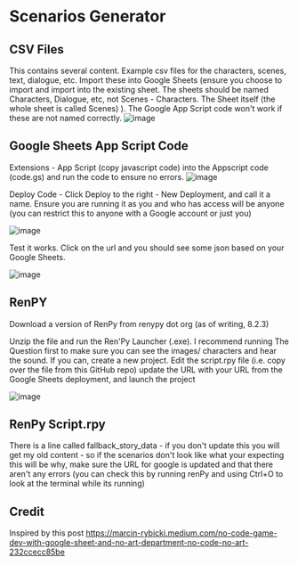 # Scenarios Generator
## CSV Files
This contains several content. Example csv files for the characters, scenes, text, dialogue, etc.
Import these into Google Sheets (ensure you choose to import and import into the existing sheet. The sheets should be named Characters, Dialogue, etc, not Scenes - Characters. The Sheet itself (the whole sheet is called Scenes) ). The Google App Script code won't work if these are not named correctly.
![image](https://github.com/AidoWedo/Scenarios_RenPY_Sheets/assets/40786162/967ccfd9-77bb-4b09-8071-ecafd4411f45)


## Google Sheets App Script Code
Extensions - App Script (copy javascript code) into the Appscript code (code.gs) and run the code to ensure no errors.
![image](https://github.com/AidoWedo/Scenarios_RenPY_Sheets/assets/40786162/a879be7f-d481-4723-b5f5-037807a72fa0)


Deploy Code - Click Deploy to the right - New Deployment, and call it a name. Ensure you are running it as you and who has access will be anyone (you can restrict this to anyone with a Google account or just you)

![image](https://github.com/AidoWedo/Scenarios_RenPY_Sheets/assets/40786162/cca26aa6-bcac-4cf9-9199-a0c25f93a6b0)


Test it works. Click on the url and you should see some json based on your Google Sheets.

![image](https://github.com/AidoWedo/Scenarios_RenPY_Sheets/assets/40786162/efe6f67f-7524-4838-b325-eb56700f2eb9)


## RenPY

Download a version of RenPy from renypy dot org (as of writing, 8.2.3)

Unzip the file and run the Ren'Py Launcher (.exe). I recommend running The Question first to make sure you can see the images/ characters and hear the sound. If you can, create a new project.
Edit the script.rpy file (i.e. copy over the file from this GitHub repo) update the URL with your URL from the Google Sheets deployment, and launch the project

![image](https://github.com/AidoWedo/Scenarios_RenPY_Sheets/assets/40786162/d3169a06-309d-42a9-bc2c-f6a2ec0e442c)

## RenPy Script.rpy

There is a line called fallback_story_data - if you don't update this you will get my old content - so if the scenarios don't look like what your expecting this will be why, make sure the URL for google is updated and that there aren't any errors (you can check this by running renPy and using Ctrl+O to look at the terminal while its running)

## Credit
Inspired by this post https://marcin-rybicki.medium.com/no-code-game-dev-with-google-sheet-and-no-art-department-no-code-no-art-232ccecc85be
